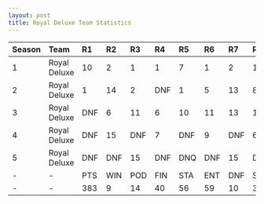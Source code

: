 ```yaml
---
layout: post 
title: Royal Deluxe Team Statistics
--- 
```


| Season   | Team         | R1   | R2   | R3   | R4   | R5   | R6   | R7   | R8   | R9   | R10   | R11   | R12   | Pts   | Pos   |
|:---------|:-------------|:-----|:-----|:-----|:-----|:-----|:-----|:-----|:-----|:-----|:------|:------|:------|:------|:------|
| 1        | Royal Deluxe | 10   | 2    | 1    | 1    | 7    | 1    | 2    | 1    | 1    | 1     | 1     | 3     | 200   | 1     |
| 2        | Royal Deluxe | 1    | 14   | 2    | DNF  | 1    | 5    | 13   | 8    | DNF  | 5     | 3     | 5     | 122   | 3     |
| 3        | Royal Deluxe | DNF  | 6    | 11   | 6    | 10   | 11   | 13   | 12   | DNF  | DNF   | DNF   | 4     | 33    | 7     |
| 4        | Royal Deluxe | DNF  | 15   | DNF  | 7    | DNF  | 9    | DNF  | 6    | 4    | 14    | 6     | 12    | 28    | 8     |
| 5        | Royal Deluxe | DNF  | DNF  | 15   | DNF  | DNQ  | DNF  | 15   | DNF  | DNF  | DNQ   | DNQ   | -     | 0     | 20    |
| -        | -            | PTS  | WIN  | POD  | FIN  | STA  | ENT  | DNF  | SOP  | DNQ  | %Fin  | PPR   | BST   | CHA   | RNK   |
| -        | -            | 383  | 9    | 14   | 40   | 56   | 59   | 10   | 35   | 3    | 71.4  | 6.49  | 1     | 1     | 4     |